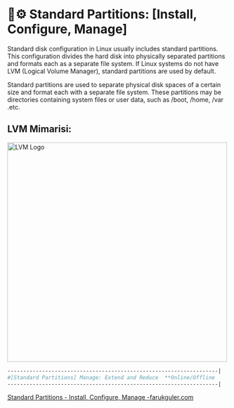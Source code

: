 
# 💾⚙️ Standard Partitions: [Install, Configure, Manage]

Standard disk configuration in Linux usually includes standard partitions. This configuration divides the hard disk into physically separated partitions and formats each as a separate file system. If Linux systems do not have LVM (Logical Volume Manager), standard partitions are used by default.

Standard partitions are used to separate physical disk spaces of a certain size and format each with a separate file system. These partitions may be directories containing system files or user data, such as /boot, /home, /var .etc.

## LVM Mimarisi:
<p align="left">
  <img src="https://farukguler.com/assets/post_images/disk-lnx.jpg" alt="LVM Logo" width="500"/>
</p>

```sh
-------------------------------------------------------------------|
#[Standard Partitions] Manage: Extend and Reduce  **Online/Offline
-------------------------------------------------------------------|
```
[Standard Partitions - Install, Configure, Manage -farukguler.com](https://farukguler.com/posts/standard-partitions-install-configure-manage/)
